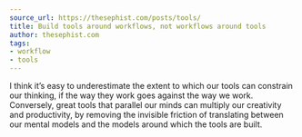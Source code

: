 ```yaml
---
source_url: https://thesephist.com/posts/tools/
title: Build tools around workflows, not workflows around tools
author: thesephist.com
tags:
- workflow
- tools
---
```

I think it’s easy to underestimate the extent to which our tools can constrain our thinking, if the way they work goes against the way we work. Conversely, great tools that parallel our minds can multiply our creativity and productivity, by removing the invisible friction of translating between our mental models and the models around which the tools are built.

